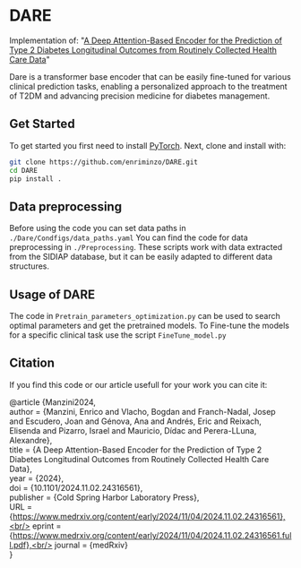 # DARE

Implementation of: 
"[A Deep Attention-Based Encoder for the Prediction of Type 2 Diabetes Longitudinal Outcomes from Routinely Collected Health Care Data](https://doi.org/10.1101/2024.11.02.24316561)"

Dare is a transformer base encoder that can be easily fine-tuned for various clinical prediction tasks, enabling a personalized approach to the treatment of T2DM and advancing precision medicine for diabetes management. 


## Get Started

To get started you first need to install [PyTorch](https://pytorch.org/get-started/locally/).
Next, clone and install with:

```sh
git clone https://github.com/enriminzo/DARE.git
cd DARE
pip install .
```

## Data preprocessing
Before using the code you can set data paths in `./Dare/Condfigs/data_paths.yaml`
You can find the code for data preprocessing in `./Preprocessing`. These scripts work with data extracted from the SIDIAP database, but it can be easily adapted to different data structures. 

## Usage of DARE
The code in `Pretrain_parameters_optimization.py` can be used to search optimal parameters and get the pretrained models. To Fine-tune the models for a specific clinical task use the script `FineTune_model.py`

## Citation
If you find this code or our article usefull for your work you can cite it:

@article {Manzini2024,<br/> 
author = {Manzini, Enrico and Vlacho, Bogdan and Franch-Nadal, Josep and Escudero, Joan and Génova, Ana and Andrés, Eric and Reixach, Elisenda and Pizarro, Israel and Mauricio, Dídac and Perera-LLuna, Alexandre},<br/> 
title = {A Deep Attention-Based Encoder for the Prediction of Type 2 Diabetes Longitudinal Outcomes from Routinely Collected Health Care Data},<br/> 
year = {2024},<br/> 
doi = {10.1101/2024.11.02.24316561},<br/> 
publisher = {Cold Spring Harbor Laboratory Press},<br/> 
URL = {https://www.medrxiv.org/content/early/2024/11/04/2024.11.02.24316561},<br/> 
eprint = {https://www.medrxiv.org/content/early/2024/11/04/2024.11.02.24316561.full.pdf},<br/> 
journal = {medRxiv}<br/> 
}

